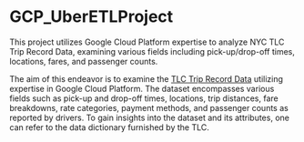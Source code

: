 # GCP_UberETLProject
This project utilizes Google Cloud Platform expertise to analyze NYC TLC Trip Record Data, examining various fields including pick-up/drop-off times, locations, fares, and passenger counts.

The aim of this endeavor is to examine the [TLC Trip Record Data](https://www.nyc.gov/site/tlc/about/tlc-trip-record-data.page) utilizing expertise in Google Cloud Platform. The dataset encompasses various fields such as pick-up and drop-off times, locations, trip distances, fare breakdowns, rate categories, payment methods, and passenger counts as reported by drivers. To gain insights into the dataset and its attributes, one can refer to the data dictionary furnished by the TLC.

